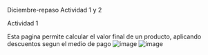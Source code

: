 Diciembre-repaso
Actividad 1 y 2 

Actividad 1

Esta pagina permite calcular el valor final de un producto, aplicando descuentos segun el medio de pago
![image](https://github.com/user-attachments/assets/8542124f-f652-4edb-840a-f3da35c4d394)
![image](https://github.com/user-attachments/assets/f3fe7091-1e70-4927-93b9-3bae8ebfeafa)
